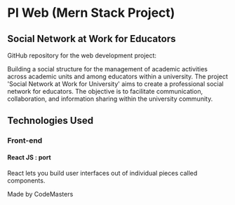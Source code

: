 # PI Web (Mern Stack Project)
## Social Network at Work for Educators

GitHub repository for the web development project:

Building a social structure for the management of academic activities across academic units and among educators within a university.
The project 'Social Network at Work for University' aims to create a professional social network for educators.
The objective is to facilitate communication, collaboration, and information sharing within the university community.


## Technologies Used
### Front-end

#### React JS : port 
React lets you build user interfaces out of individual pieces called components.





Made by CodeMasters

